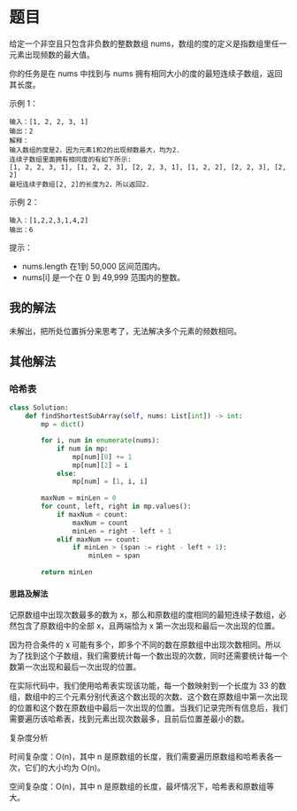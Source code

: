 # 题目

给定一个非空且只包含非负数的整数数组 nums，数组的度的定义是指数组里任一元素出现频数的最大值。

你的任务是在 nums 中找到与 nums 拥有相同大小的度的最短连续子数组，返回其长度。

示例 1：

```
输入：[1, 2, 2, 3, 1]
输出：2
解释：
输入数组的度是2，因为元素1和2的出现频数最大，均为2.
连续子数组里面拥有相同度的有如下所示:
[1, 2, 2, 3, 1], [1, 2, 2, 3], [2, 2, 3, 1], [1, 2, 2], [2, 2, 3], [2, 2]
最短连续子数组[2, 2]的长度为2，所以返回2.
```


示例 2：

```
输入：[1,2,2,3,1,4,2]
输出：6
```


提示：

- nums.length 在1到 50,000 区间范围内。
- nums[i] 是一个在 0 到 49,999 范围内的整数。

## 我的解法

未解出，把所处位置拆分来思考了，无法解决多个元素的频数相同。

## 其他解法

### 哈希表

```python
class Solution:
    def findShortestSubArray(self, nums: List[int]) -> int:
        mp = dict()

        for i, num in enumerate(nums):
            if num in mp:
                mp[num][0] += 1
                mp[num][2] = i
            else:
                mp[num] = [1, i, i]
        
        maxNum = minLen = 0
        for count, left, right in mp.values():
            if maxNum < count:
                maxNum = count
                minLen = right - left + 1
            elif maxNum == count:
                if minLen > (span := right - left + 1):
                    minLen = span
        
        return minLen
```

#### 思路及解法

记原数组中出现次数最多的数为 x，那么和原数组的度相同的最短连续子数组，必然包含了原数组中的全部 x，且两端恰为 x 第一次出现和最后一次出现的位置。

因为符合条件的 x 可能有多个，即多个不同的数在原数组中出现次数相同。所以为了找到这个子数组，我们需要统计每一个数出现的次数，同时还需要统计每一个数第一次出现和最后一次出现的位置。

在实际代码中，我们使用哈希表实现该功能，每一个数映射到一个长度为 33 的数组，数组中的三个元素分别代表这个数出现的次数、这个数在原数组中第一次出现的位置和这个数在原数组中最后一次出现的位置。当我们记录完所有信息后，我们需要遍历该哈希表，找到元素出现次数最多，且前后位置差最小的数。

复杂度分析

时间复杂度：O(n)，其中 n 是原数组的长度，我们需要遍历原数组和哈希表各一次，它们的大小均为 O(n)。

空间复杂度：O(n)，其中 n 是原数组的长度，最坏情况下，哈希表和原数组等大。

